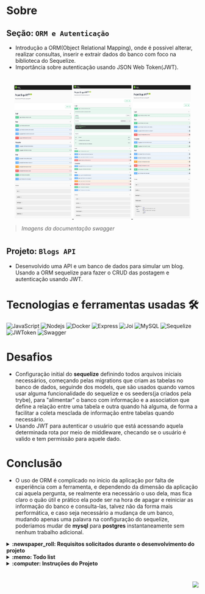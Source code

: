 # Sobre

## Seção: `ORM e Autenticação`

- Introdução a ORM(Object Relational Mapping), onde é possivel alterar, realizar consultas, inserir e extrair dados do banco com foco na biblioteca do Sequelize.
- Importância sobre autenticação usando JSON Web Token(JWT).

#
<div align="center">
  <a href="https://raw.githubusercontent.com/davidrogger/trybe-project-blogs-api/readme-update/readme-imgs/project_top.webp">
    <img height="350px" width="30%" src="./readme-imgs/project_top.webp">
  </a>
  <a href="https://raw.githubusercontent.com/davidrogger/trybe-project-blogs-api/readme-update/readme-imgs/project_mid.webp">
    <img height="350px" width="30%" src="./readme-imgs/project_mid.webp">
  </a>
  <a href="https://raw.githubusercontent.com/davidrogger/trybe-project-blogs-api/readme-update/readme-imgs/project_bot.webp">
    <img height="350px" width="30%" src="./readme-imgs/project_bot.webp">
  </a>
</div>

>*Imagens da documentação swagger*
#
## Projeto: `Blogs API`

- Desenvolvido uma API e um banco de dados para simular um blog. Usando a ORM sequelize para fazer o CRUD das postagem e autenticação usando JWT.

# Tecnologias e ferramentas usadas 🛠

![JavaScript](https://img.shields.io/badge/-JavaScript-%23F7DF1C?style=flat-square&logo=javascript&logoColor=000000&labelColor=%23F7DF1C&color=%23FFCE5A)
![Nodejs](https://img.shields.io/badge/-Nodejs-339933?style=flat-square&logo=Node.js&logoColor=ffffff)
![Docker](https://img.shields.io/badge/-Docker-fff?style=flat-square&logo=docker)
![Express](https://img.shields.io/badge/-Express-339999?style=flat-square&logo=express&logoColor=ffffff)
![Joi](https://img.shields.io/badge/-Joi-0080ff?style=flat-square&logo=joi)
![MySQL](https://img.shields.io/badge/-MySQL-EAA221?style=flat-square&logo=mysql&logoColor=1e4c68)
![Sequelize](https://img.shields.io/badge/-Sequelize-02afef?style=flat-square&logo=sequelize&logoColor=ffffff)
![JWToken](https://img.shields.io/badge/-JWToken-000?style=flat-square&logo=jsonwebtokens&logoColor=d63aff)
![Swagger](https://img.shields.io/badge/-Swagger-85EA2D?style=flat-square&logo=swagger&logoColor=000)

# Desafios

- Configuração initial do **sequelize** definindo todos arquivos iniciais necessários, começando pelas migrations que criam as tabelas no banco de dados, seguinde dos models, que são usados quando vamos usar alguma funcionalidade do sequelize e os seeders(ja criados pela trybe), para "alimentar" o banco com informação e a association que define a relação entre uma tabela e outra quando há alguma, de forma a facilitar a coleta mesclada de informação entre tabelas quando necessário.
- Usando JWT para autenticar o usuário que está acessando aquela determinada rota por meio de middleware, checando se o usuário é valido e tem permissão para aquele dado.

# Conclusão

- O uso de ORM é complicado no inicio da aplicação por falta de experiência com a ferramenta, e dependendo da dimensão da aplicação cai aquela pergunta, se realmente era necessário o uso dela, mas fica claro o quão útil e prático ela pode ser na hora de apagar e reiniciar as informação do banco e consulta-las, talvez não da forma mais performática, e caso seja necessário a mudança de um banco, mudando apenas uma palavra na configuração do sequelize, poderiamos mudar de **mysql** para **postgres** instantaneamente sem nenhum trabalho adicional.

</details>

<details>
  <summary>
    <strong>
      :newspaper_roll: Requisitos solicitados durante o desenvolvimento do projeto
    </strong>
  </summary>

 
  ### Requisitos
  *Nome* | *Avaliação*
  --- | :---:
  1 - Crie migrations para as entidades User, Categories, BlogPosts e PostCategories | :heavy_check_mark:
  2 - Crie o modelo 'User' em 'src/database/models/user.js' com as propriedades corretas | :heavy_check_mark:
  3 - Sua aplicação deve ter o endpoint POST `/login` | :heavy_check_mark:
  4 - Sua aplicação deve ter o endpoint POST `/user` | :heavy_check_mark:
  5 - Sua aplicação deve ter o endpoint GET `/user` | :heavy_check_mark:
  6 - Sua aplicação deve ter o endpoint GET `/user/:id` | :heavy_check_mark:
  7 - Crie o modelo 'Category' em 'src/database/models/category.js' com as propriedades corretas | :heavy_check_mark:
  8 - Sua aplicação deve ter o endpoint POST `/categories` | :heavy_check_mark:
  9 - Sua aplicação deve ter o endpoint GET `/categories` | :heavy_check_mark:
  10 - Crie o modelo 'BlogPost' em 'src/database/models/blogPost.js' com as propriedades e associações corretas | :heavy_check_mark:
  11 - Crie o modelo 'PostCategory' em 'src/database/models/postCategory.js' com as propriedades e associações corretas | :heavy_check_mark:
  12 - Sua aplicação deve ter o endpoint POST `/post` | :heavy_check_mark:
  13 - Sua aplicação deve ter o endpoint GET `/post` | :heavy_check_mark:
  14 - Sua aplicação deve ter o endpoint GET `post/:id` | :heavy_check_mark:
  15 - Sua aplicação deve ter o endpoint PUT `/post/:id` | :heavy_check_mark:
  16 - Sua aplicação deve ter o endpoint DELETE `post/:id` | :heavy_check_mark:
  17 - Sua aplicação deve ter o endpoint DELETE `/user/me` | :heavy_check_mark:
  18 - Sua aplicação deve ter o endpoint GET `post/search?q=:searchTerm` | :heavy_check_mark:


</details>

<details>
  <summary>
    <strong>
      :memo: Todo list
    </strong>
  </summary>

  - [x] - ~~Criar aplicação com base nos requisitos da trybe.~~ ![data](https://badgen.net/badge/delivery/04-07-2022/green)

</details>

<details>
  <summary>
    <strong>
      :computer: Instruções do  Projeto
    </strong>
  </summary>

> ### Importante seguir a ordem apresentada a baixo, para o funcionamento.

<details>
<summary>
  <strong>
    ⚠️ Configurações mínimas para execução do projeto
  </strong>
</summary>

  > - Sistema Operacional Distribuição Unix
  > - Node versão >= 16
  > - Docker
  > - Docker-compose versão >=1.29.2
  > - API Client ([Thunder Client](https://www.thunderclient.com/), [Insomnia](https://insomnia.rest/), [POSTMAN](https://www.postman.com/), ou algum outro de sua preferência)

  </details>

  
  <details>
  <summary>
    <strong>
      ⚙️ Variáveis de ambiente
    </strong>
  </summary>

  >Deve-se remover a extensão `sample` do arquivo .env na raiz do projeto com o seguinte conteúdo:
  >```
  >#### SERVER VARS
  >NODE_ENV=development
  >API_PORT=3000
  >
  >#### DATABASE VARS
  >MYSQL_HOST=localhost
  >MYSQL_PORT=3306
  >MYSQL_DB_NAME=blogs-api
  >MYSQL_USER=root
  >MYSQL_PASSWORD=password
  >
  >#### SECRECT VARS
  >JWT_SECRET=suaSenhaSecreta
  >```
  </details>


  <details>
  <summary>
    <strong>
      ⚠️ Inicie o docker-compose
    </strong>
  </summary>

  >Após clonar o respositório para iniciar o docker compose, você deve dentro da pasta raiz do projeto usar o comando: `docker-compose up -d`
  >Verifique os containers usando o comando `docker ps` no terminal. Deve aparecer dois containers com o nome de *blogs_api* e *blogs_api_db*.
  </details>

  <details>
    <summary>
      <strong>
        🗂 Acessando as Rotas
      </strong>
    </summary>

  >Para acessar e testar as rotas:
  >1. Usando algum API Cliente, conforme citado nas configurações mínimas.
  >2. Acessando a documentação gerada pelo swagger `localhost:3000/api-docs`.

  
  <details>
  <summary>
      <span>Endpoint <code>/login</code></span>
  </summary>

  ## POST - `localhost:3000/login`

  > - Rota responsável autenticar usuário e gerar token.
  > - Para autenticar o usuário, é necessário realizar uma requisição POST para URL: `localhost:3000/login` contendo um corpo json com o `e-mail` e `senha` válidos. Usuário deve estar cadastrado para ser considerado válido os dados fornecidos no corpo.
  > ### Exemplo:
  >```
  >{
  >  "email": "lewishamilton@gmail.com",
  >  "password": "123456"
  >}
  >```
  > ### Status:
  > - **`200`**: Retorna um json com o token para acessar rotas que precisam de autenticação.
  > - **`400`**: Retorna um json com a mensagem `Invalid fields`.

  </details>

  
  <details>
  <summary>
      <span>Endpoint <code>/user</code></span>
  </summary>

  ## POST - `localhost:3000/user`

  > - Rota responsável cadastrar usuário e gerar token.
  > - Para cadastrar o usuário, é necessário realizar uma requisição POST para URL: `localhost:3000/user` contendo um corpo json válido.
  > ### Exemplo:
  >```
  >{
  >  "displayName": "Jonas Doe",
  >  "email": "jonas@doc.com",
  >  "password": "123456",
  >  "image": "None"
  >}
  >```
  > ### Status:
  > - **`201`**: Retorna um json com o token para acessar rotas que precisam de autenticação.
  > - **`400`**: Retorna um json com uma mensagem com o campo ausênte na requisição.
  > - **`409`**: Retorna um json com uma mensagem "User already registered".

  ## GET - `localhost:3000/user`

  > - Rota responsável mostrar todos usuários cadastrados.
  > - É necessário adicionar ao headers o token para executar esta requisição.
  > - Para buscar, é necessário realizar uma requisição GET.
  > ### Exemplo:
  >```
  >localhost:3000/user
  >```
  > ### Status:
  > - **`200`**: Retorna um json com listagem de todos usuários.
  > - **`401`**: Retorna um json com a mensagem `Token not found`.

  ## GET - `localhost:3000/user/:id`

  > - Rota responsável por mostrar detalhes de um usuário por seu *id*.
  > - Para buscar o usuário, é necessário realizar uma requisição GET usando o parametro com o ID.
  > ### Exemplo:
  >```
  >localhost:3000/user/1
  >```
  > ### Status:
  > - **`200`**: Retorna um json com detalhes do usuário.
  > - **`401`**: Retorna um json com a mensagem `Token not found`.
  > - **`404`**: Retorna um json com a mensagem `User does not exist`.

  ## DELETE - `localhost:3000/user/me`

  > - Rota responsável deletar o usuário logado.
  > - Para deletar o usuário, é necessário realizar uma requisição DELETE.
  > ### Exemplo:
  >```
  >localhost:3000/user/me
  >```
  > ### Status:
  > - **`204`**: Retorna status 204(no content).
  > - **`401`**: Retorna um json com a mensagem `Token not found`.

  ## GET - `localhost:3000/categories`

  > - Rota responsável por mostrar todas categorias cadastradas.
  > - É necessário adicionar ao headers o token para executar esta requisição.
  > - Para buscar as categorias, é necessário realizar uma requisição GET.
  > ### Exemplo:
  >```
  >localhost:3000/categories
  >```
  > ### Status:
  > - **`200`**: Retorna um json com todas categorias.
  > - **`401`**: Retorna um json com a mensagem `Token not found`.

  </details>

  
  <details>
  <summary>
      <span>Endpoint <code>/categories</code></span>
  </summary>

  ## GET - `localhost:3000/categories`


  </details>

  <details>
  <summary>
      <span>Endpoint <code>/post</code></span>
  </summary>

  ## GET - `localhost:3000/post`


  </details>

  </details>
</details>

#

<div align="right">
  <img src="https://badgen.net/badge/last%20update/15-02-2023/blue">
</div>
